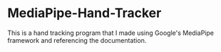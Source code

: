# MediaPipe-Hand-Tracker
This is a hand tracking program that I made using Google's MediaPipe framework and referencing the documentation.
